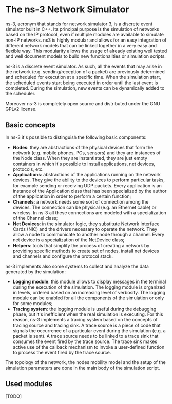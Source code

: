 # The ns-3 Network Simulator 

ns-3, acronym that stands for network simulator 3, is a discrete event simulator built in C++. Its principal purpose is the simulation of networks based on the IP protocol, even if multiple modules are available to simulate non-IP networks. ns3 is highly modular and allows for an easy integration of different network models that can be linked together in a very easy and flexible way. This modularity allows the usage of already existing well tested and well document models to build new functionalities or simulation scripts.

ns-3 is a discrete event simulator. As such, all the events that may arise in the network (e.g. sending/reception of a packet) are previously determined and scheduled for execution at a specific time. When the simulation start, the scheduled events start being executed in order until the last event is completed. During the simulation, new events can be dynamically added to the scheduler. 

Moreover ns-3 is completely open source and distributed under the GNU GPLv2 license.

## Basic concepts

In ns-3 it's possible to distinguish the following basic components:

* __Nodes__: they are abstractions of the physical devices that form the network (e.g. mobile phones, PCs, sensors) and they are instances of the Node class. When they are instantiated, they are just empty containers in which it's possible to install applications, net devices, protocols, etc.
* __Applications__: abstractions of the applications running on the network devices. They give the ability to the devices to perform particular tasks, for example sending or receiving UDP packets. Every application is an instance of the Application class that has been specialized by the author of the application in order to perform a certain function;
* __Channels__: a network needs some sort of connection among the devices. The connection can be physical (e.g. an Ethernet cable) or wireless. In ns-3 all these connections are modeled with a specialization of the Channel class;
* __Net Devices__: in the simulator logic, they substitute Network Interface Cards (NIC) and the drivers necessary to operate the network. They allow a node to communicate to another node through a channel. Every net device is a specialization of the NetDevice class;
* __Helpers__: tools that simplify the process of creating a network by providing specific methods to create set of nodes, install net devices and channels and configure the protocol stack.

ns-3 implements also some systems to collect and analyze the data generated by the simulation:

* __Logging module__: this module allows to display messages in the terminal during the execution of the simulation. The logging module is organized in levels, ordered based on an increasing level of verbosity. The logging module can be enabled for all the components of the simulation or only for some modules;
* __Tracing system__: the logging module is useful during the debugging phase, but it's inefficient when the real simulation is executing. For this reason, ns-3 implements a tracing system based on the concepts of tracing source and tracing sink. A trace source is a piece of code that signals the occurrence of a particular event during the simulation (e.g. a packet is sent). A trace source needs to be linked to a trace sink that consumes the event fired by the trace source. The trace sink makes active use of the callback mechanism to invoke a user-defined function to process the event fired by the trace source.

The topology of the network, the nodes mobility model and the setup of the simulation parameters are done in the main body of the simulation script.

## Used modules

[TODO]